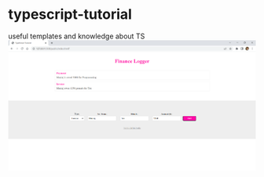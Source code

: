 # typescript-tutorial
useful templates and knowledge about TS
<br/>
<img src="https://github.com/Pelc314/typescript-tutorial/blob/master/app_screen.png" >
